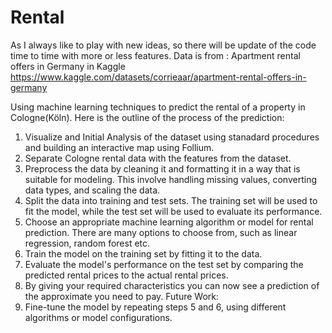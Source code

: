 # Rental
As I always like to play with new ideas, so there will be update of the code time to time with more or less features.
Data is from : Apartment rental offers in Germany in Kaggle
https://www.kaggle.com/datasets/corrieaar/apartment-rental-offers-in-germany

Using  machine learning techniques to predict the rental of a property in Cologne(Köln). Here is the outline of the process of the prediction:

1. Visualize and Initial Analysis of the dataset using stanadard procedures and building an interactive map using Follium.
2. Separate Cologne rental data with the features from the dataset.
3. Preprocess the data by cleaning it and formatting it in a way that is suitable for modeling. This involve handling missing values, converting data types, and scaling the data.
4. Split the data into training and test sets. The training set will be used to fit the model, while the test set will be used to evaluate its performance.
5. Choose an appropriate machine learning algorithm or model for rental prediction. There are many options to choose from, such as linear regression, random forest etc.
6. Train the model on the training set by fitting it to the data.
7. Evaluate the model's performance on the test set by comparing the predicted rental prices to the actual rental prices.
8. By giving your required characteristics you can now see a prediction of the approximate you need to pay.
Future Work:
1. Fine-tune the model by repeating steps 5 and 6, using different algorithms or model configurations.
